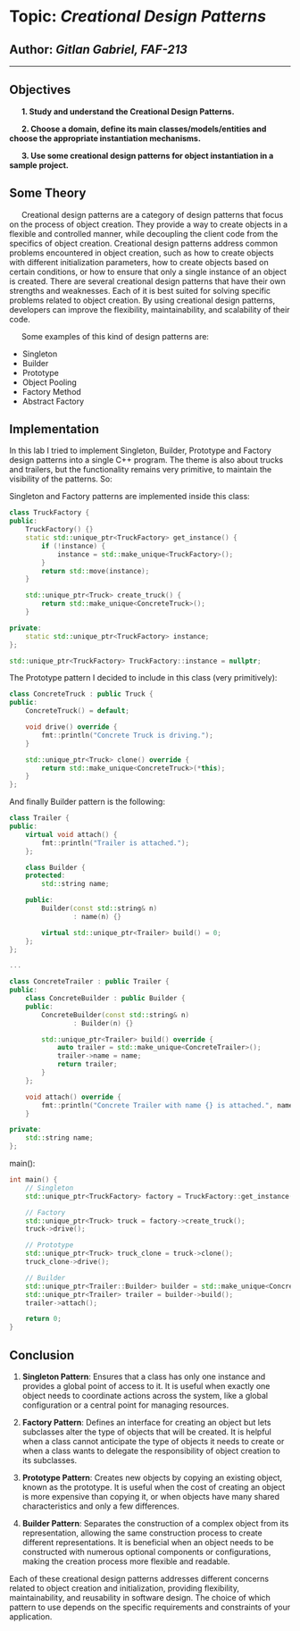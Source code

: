 # Topic: *Creational Design Patterns*

## Author: *Gitlan Gabriel, FAF-213*

------

## Objectives

&ensp; &ensp; __1. Study and understand the Creational Design Patterns.__

&ensp; &ensp; __2. Choose a domain, define its main classes/models/entities and choose the appropriate instantiation mechanisms.__

&ensp; &ensp; __3. Use some creational design patterns for object instantiation in a sample project.__

## Some Theory

&ensp; &ensp; Creational design patterns are a category of design patterns that focus on the process of object creation. They provide a way to create objects in a flexible and controlled manner, while decoupling the client code from the specifics of object creation. Creational design patterns address common problems encountered in object creation, such as how to create objects with different initialization parameters, how to create objects based on certain conditions, or how to ensure that only a single instance of an object is created. There are several creational design patterns that have their own strengths and weaknesses. Each of it is best suited for solving specific problems related to object creation. By using creational design patterns, developers can improve the flexibility, maintainability, and scalability of their code.

&ensp; &ensp; Some examples of this kind of design patterns are:

* Singleton
* Builder
* Prototype
* Object Pooling
* Factory Method
* Abstract Factory

## Implementation

In this lab I tried to implement Singleton, Builder, Prototype and Factory design patterns into a single C++ program. The theme is also about trucks and trailers, but the functionality remains very primitive, to maintain the visibility of the patterns. So:

Singleton and Factory patterns are implemented inside this class:

```c++
class TruckFactory {
public:
    TruckFactory() {}
    static std::unique_ptr<TruckFactory> get_instance() {
        if (!instance) {
            instance = std::make_unique<TruckFactory>();
        }
        return std::move(instance);
    }

    std::unique_ptr<Truck> create_truck() {
        return std::make_unique<ConcreteTruck>();
    }

private:
    static std::unique_ptr<TruckFactory> instance;
};

std::unique_ptr<TruckFactory> TruckFactory::instance = nullptr;
```

The Prototype pattern I decided to include in this class (very primitively):

```c++
class ConcreteTruck : public Truck {
public:
    ConcreteTruck() = default;

    void drive() override {
        fmt::println("Concrete Truck is driving.");
    }

    std::unique_ptr<Truck> clone() override {
        return std::make_unique<ConcreteTruck>(*this);
    }
};
```

And finally Builder pattern is the following:

```c++
class Trailer {
public:
    virtual void attach() {
        fmt::println("Trailer is attached.");
    };

    class Builder {
    protected:
        std::string name;

    public:
        Builder(const std::string& n)
                : name(n) {}

        virtual std::unique_ptr<Trailer> build() = 0;
    };
};

...

class ConcreteTrailer : public Trailer {
public:
    class ConcreteBuilder : public Builder {
    public:
        ConcreteBuilder(const std::string& n)
                : Builder(n) {}

        std::unique_ptr<Trailer> build() override {
            auto trailer = std::make_unique<ConcreteTrailer>();
            trailer->name = name;
            return trailer;
        }
    };

    void attach() override {
        fmt::println("Concrete Trailer with name {} is attached.", name);
    }

private:
    std::string name;
};
```

main():

```c++
int main() {
    // Singleton
    std::unique_ptr<TruckFactory> factory = TruckFactory::get_instance();

    // Factory
    std::unique_ptr<Truck> truck = factory->create_truck();
    truck->drive();

    // Prototype
    std::unique_ptr<Truck> truck_clone = truck->clone();
    truck_clone->drive();

    // Builder
    std::unique_ptr<Trailer::Builder> builder = std::make_unique<ConcreteTrailer::ConcreteBuilder>("Krone");
    std::unique_ptr<Trailer> trailer = builder->build();
    trailer->attach();

    return 0;
}
```

## Conclusion

1) __Singleton Pattern__: Ensures that a class has only one instance and provides a global point of access to it. It is useful when exactly one object needs to coordinate actions across the system, like a global configuration or a central point for managing resources.

2) __Factory Pattern__: Defines an interface for creating an object but lets subclasses alter the type of objects that will be created. It is helpful when a class cannot anticipate the type of objects it needs to create or when a class wants to delegate the responsibility of object creation to its subclasses.

3) __Prototype Pattern__: Creates new objects by copying an existing object, known as the prototype. It is useful when the cost of creating an object is more expensive than copying it, or when objects have many shared characteristics and only a few differences.

4) __Builder Pattern__: Separates the construction of a complex object from its representation, allowing the same construction process to create different representations. It is beneficial when an object needs to be constructed with numerous optional components or configurations, making the creation process more flexible and readable.

Each of these creational design patterns addresses different concerns related to object creation and initialization, providing flexibility, maintainability, and reusability in software design. The choice of which pattern to use depends on the specific requirements and constraints of your application.
